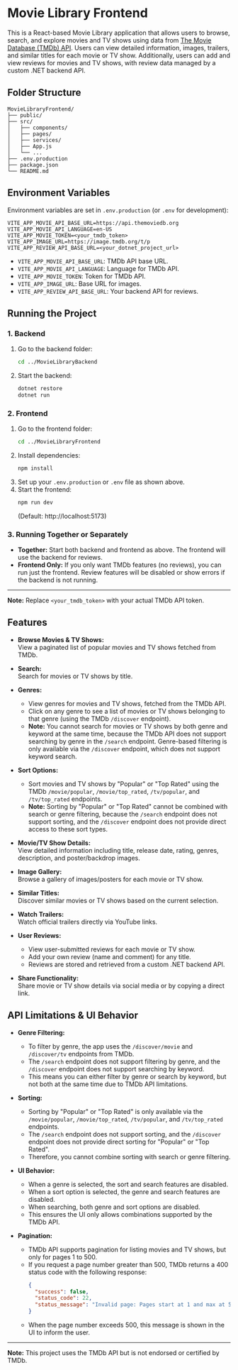 # Movie Library Frontend

This is a React-based Movie Library application that allows users to browse, search, and explore movies and TV shows using data from [The Movie Database (TMDb) API](https://www.themoviedb.org/documentation/api). Users can view detailed information, images, trailers, and similar titles for each movie or TV show. Additionally, users can add and view reviews for movies and TV shows, with review data managed by a custom .NET backend API.

## Folder Structure

```
MovieLibraryFrontend/
├── public/
├── src/
│   ├── components/
│   ├── pages/
│   ├── services/
│   ├── App.js
│   └── ...
├── .env.production
├── package.json
└── README.md
```

## Environment Variables

Environment variables are set in `.env.production` (or `.env` for development):

```env
VITE_APP_MOVIE_API_BASE_URL=https://api.themoviedb.org
VITE_APP_MOVIE_API_LANGUAGE=en-US
VITE_APP_MOVIE_TOKEN=<your_tmdb_token>
VITE_APP_IMAGE_URL=https://image.tmdb.org/t/p
VITE_APP_REVIEW_API_BASE_URL=<your_dotnet_project_url>
```

- `VITE_APP_MOVIE_API_BASE_URL`: TMDb API base URL.
- `VITE_APP_MOVIE_API_LANGUAGE`: Language for TMDb API.
- `VITE_APP_MOVIE_TOKEN`: Token for TMDb API.
- `VITE_APP_IMAGE_URL`: Base URL for images.
- `VITE_APP_REVIEW_API_BASE_URL`: Your backend API for reviews.

## Running the Project

### 1. Backend

1. Go to the backend folder:
   ```sh
   cd ../MovieLibraryBackend
   ```
2. Start the backend:
   ```sh
   dotnet restore
   dotnet run
   ```

### 2. Frontend

1. Go to the frontend folder:
   ```sh
   cd ../MovieLibraryFrontend
   ```
2. Install dependencies:
   ```sh
   npm install
   ```
3. Set up your `.env.production` or `.env` file as shown above.
4. Start the frontend:
   ```sh
   npm run dev
   ```
   (Default: http://localhost:5173)

### 3. Running Together or Separately

- **Together:** Start both backend and frontend as above. The frontend will use the backend for reviews.
- **Frontend Only:** If you only want TMDb features (no reviews), you can run just the frontend. Review features will be disabled or show errors if the backend is not running.

---

**Note:** Replace `<your_tmdb_token>` with your actual TMDb API token.

## Features

- **Browse Movies & TV Shows:**  
  View a paginated list of popular movies and TV shows fetched from TMDb.

- **Search:**  
  Search for movies or TV shows by title.

- **Genres:**  
  - View genres for movies and TV shows, fetched from the TMDb API.
  - Click on any genre to see a list of movies or TV shows belonging to that genre (using the TMDb `/discover` endpoint).
  - **Note:** You cannot search for movies or TV shows by both genre and keyword at the same time, because the TMDb API does not support searching by genre in the `/search` endpoint. Genre-based filtering is only available via the `/discover` endpoint, which does not support keyword search.

- **Sort Options:**  
  - Sort movies and TV shows by "Popular" or "Top Rated" using the TMDb `/movie/popular`, `/movie/top_rated`, `/tv/popular`, and `/tv/top_rated` endpoints.
  - **Note:** Sorting by "Popular" or "Top Rated" cannot be combined with search or genre filtering, because the `/search` endpoint does not support sorting, and the `/discover` endpoint does not provide direct access to these sort types.

- **Movie/TV Show Details:**  
  View detailed information including title, release date, rating, genres, description, and poster/backdrop images.

- **Image Gallery:**  
  Browse a gallery of images/posters for each movie or TV show.

- **Similar Titles:**  
  Discover similar movies or TV shows based on the current selection.

- **Watch Trailers:**  
  Watch official trailers directly via YouTube links.

- **User Reviews:**  
  - View user-submitted reviews for each movie or TV show.
  - Add your own review (name and comment) for any title.
  - Reviews are stored and retrieved from a custom .NET backend API.

- **Share Functionality:**  
  Share movie or TV show details via social media or by copying a direct link.

## API Limitations & UI Behavior

- **Genre Filtering:**  
  - To filter by genre, the app uses the `/discover/movie` and `/discover/tv` endpoints from TMDb.
  - The `/search` endpoint does not support filtering by genre, and the `/discover` endpoint does not support searching by keyword.
  - This means you can either filter by genre or search by keyword, but not both at the same time due to TMDb API limitations.

- **Sorting:**  
  - Sorting by "Popular" or "Top Rated" is only available via the `/movie/popular`, `/movie/top_rated`, `/tv/popular`, and `/tv/top_rated` endpoints.
  - The `/search` endpoint does not support sorting, and the `/discover` endpoint does not provide direct sorting for "Popular" or "Top Rated".
  - Therefore, you cannot combine sorting with search or genre filtering.

- **UI Behavior:**  
  - When a genre is selected, the sort and search features are disabled.
  - When a sort option is selected, the genre and search features are disabled.
  - When searching, both genre and sort options are disabled.
  - This ensures the UI only allows combinations supported by the TMDb API.

- **Pagination:**  
  - TMDb API supports pagination for listing movies and TV shows, but only for pages 1 to 500.
  - If you request a page number greater than 500, TMDb returns a 400 status code with the following response:
    ```json
    {
      "success": false,
      "status_code": 22,
      "status_message": "Invalid page: Pages start at 1 and max at 500. They are expected to be an integer."
    }
    ```
  - When the page number exceeds 500, this message is shown in the UI to inform the user.

---

**Note:** This project uses the TMDb API but is not endorsed or certified by TMDb.
